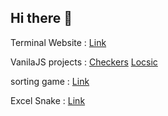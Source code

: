## Hi there 👋


Terminal Website :  [Link](https://hs-terminal.vercel.app)

VanilaJS projects : 
[Checkers](https://checkers-haronkar.vercel.app/)
[Locsic](https://locsic.vercel.app/)

sorting game : [Link](https://github.com/Haronkar/sorting-game)

Excel Snake : [Link](https://github.com/Haronkar/excel-snake)

<!--
**Haronkar/Haronkar** is a ✨ _special_ ✨ repository because its `README.md` (this file) appears on your GitHub profile.

Here are some ideas to get you started:

- 🔭 I’m currently working on ...
- 🌱 I’m currently learning ...
- 👯 I’m looking to collaborate on ...
- 🤔 I’m looking for help with ...
- 💬 Ask me about ...
- 📫 How to reach me: ...
- 😄 Pronouns: ...
- ⚡ Fun fact: ...

-->
